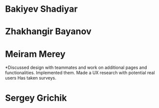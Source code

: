 # Bakiyev Shadiyar

# Zhakhangir Bayanov

# Meiram Merey
*Discussed design with teammates and work on additional pages and functionalities. Implemented them. Made a UX research with potential real users Has taken surveys.
# Sergey Grichik 
